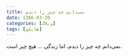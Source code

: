 ```yaml
---
title: نمی‌دانم چه چیز را دیدم
date: 1386-03-30
categories: [وبلاگ]
tags: [هایکو]
---
```


نمی‌دانم چه چیز را دیدم،
اما زندگی ...
هیچ چیز است.
